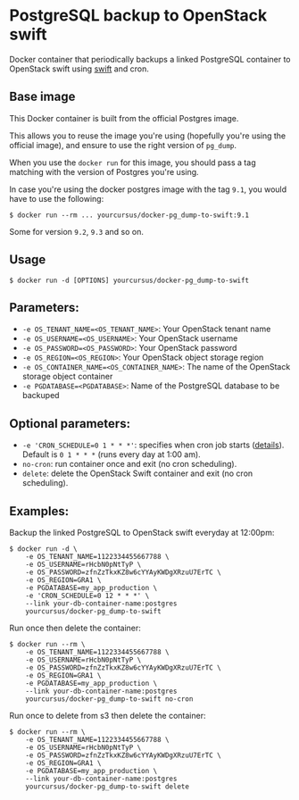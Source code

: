 # PostgreSQL backup to OpenStack swift

Docker container that periodically backups a linked PostgreSQL container to
OpenStack swift using [swift](https://github.com/openstack/python-swiftclient)
and cron.

## Base image

This Docker container is built from the official Postgres image.

This allows you to reuse the image you're using (hopefully you're using the
official image), and ensure to use the right version of `pg_dump`.

When you use the `docker run` for this image, you should pass a tag matching
with the version of Postgres you're using.

In case you're using the docker postgres image with the tag `9.1`, you would
have to use the following:

```
$ docker run --rm ... yourcursus/docker-pg_dump-to-swift:9.1
```

Some for version `9.2`, `9.3` and so on.

## Usage

```
$ docker run -d [OPTIONS] yourcursus/docker-pg_dump-to-swift
```

## Parameters:

* `-e OS_TENANT_NAME=<OS_TENANT_NAME>`: Your OpenStack tenant name
* `-e OS_USERNAME=<OS_USERNAME>`: Your OpenStack username
* `-e OS_PASSWORD=<OS_PASSWORD>`: Your OpenStack password
* `-e OS_REGION=<OS_REGION>`: Your OpenStack object storage region
* `-e OS_CONTAINER_NAME=<OS_CONTAINER_NAME>`: The name of the OpenStack storage object container
* `-e PGDATABASE=<PGDATABASE>`: Name of the PostgreSQL database to be backuped

## Optional parameters:

* `-e 'CRON_SCHEDULE=0 1 * * *'`: specifies when cron job starts ([details](http://en.wikipedia.org/wiki/Cron)). Default is `0 1 * * *` (runs every day at 1:00 am).
* `no-cron`: run container once and exit (no cron scheduling).
* `delete`: delete the OpenStack Swift container and exit (no cron scheduling).

## Examples:

Backup the linked PostgreSQL to OpenStack swift everyday at 12:00pm:

```
$ docker run -d \
    -e OS_TENANT_NAME=1122334455667788 \
    -e OS_USERNAME=rHcbN0pNtTyP \
    -e OS_PASSWORD=zfnZzTkxKZ8w6cYYAyKWDgXRzuU7ErTC \
    -e OS_REGION=GRA1 \
    -e PGDATABASE=my_app_production \
    -e 'CRON_SCHEDULE=0 12 * * *' \
    --link your-db-container-name:postgres
    yourcursus/docker-pg_dump-to-swift
```

Run once then delete the container:

```
$ docker run --rm \
    -e OS_TENANT_NAME=1122334455667788 \
    -e OS_USERNAME=rHcbN0pNtTyP \
    -e OS_PASSWORD=zfnZzTkxKZ8w6cYYAyKWDgXRzuU7ErTC \
    -e OS_REGION=GRA1 \
    -e PGDATABASE=my_app_production \
    --link your-db-container-name:postgres
    yourcursus/docker-pg_dump-to-swift no-cron
```

Run once to delete from s3 then delete the container:

```
$ docker run --rm \
    -e OS_TENANT_NAME=1122334455667788 \
    -e OS_USERNAME=rHcbN0pNtTyP \
    -e OS_PASSWORD=zfnZzTkxKZ8w6cYYAyKWDgXRzuU7ErTC \
    -e OS_REGION=GRA1 \
    -e PGDATABASE=my_app_production \
    --link your-db-container-name:postgres
    yourcursus/docker-pg_dump-to-swift delete
```
